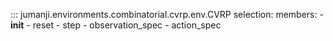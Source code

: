 ::: jumanji.environments.combinatorial.cvrp.env.CVRP
    selection:
      members:
        - __init__
        - reset
        - step
        - observation_spec
        - action_spec
